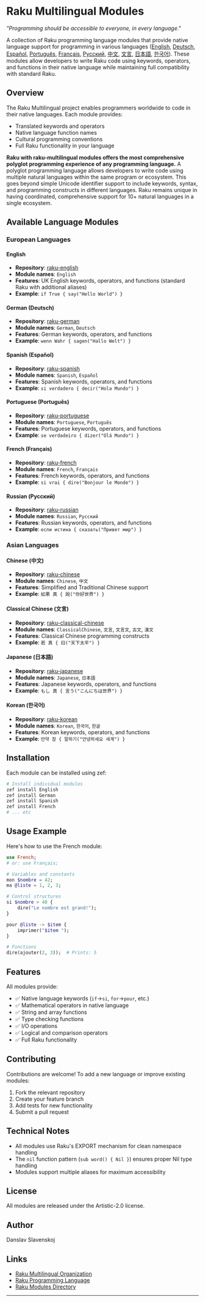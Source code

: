 # Raku Multilingual Modules

*"Programming should be accessible to everyone, in every language."*

A collection of Raku programming language modules that provide native language support for programming in various languages ([English](https://github.com/raku-multilingual/raku-english),
[Deutsch](https://github.com/raku-multilingual/raku-german),
[Español](https://github.com/raku-multilingual/raku-spanish),
[Português](https://github.com/raku-multilingual/raku-portuguese),
[Français](https://github.com/raku-multilingual/raku-french),
[Русский](https://github.com/raku-multilingual/raku-russian),
[中文](https://github.com/raku-multilingual/raku-chinese),
[文言](https://github.com/raku-multilingual/raku-classical-chinese),
[日本語](https://github.com/raku-multilingual/raku-japanese),
[한국어](https://github.com/raku-multilingual/raku-korean)). These modules allow developers to write Raku code using keywords, operators, and functions in their native language while maintaining full compatibility with standard Raku.

## Overview

The Raku Multilingual project enables programmers worldwide to code in their native languages. Each module provides:

- Translated keywords and operators
- Native language function names
- Cultural programming conventions
- Full Raku functionality in your language

**Raku with raku-multilingual modules offers the most comprehensive polyglot programming experience of any programming language.** A polyglot programming language allows developers to write code using multiple natural languages within the same program or ecosystem. This goes beyond simple Unicode identifier support to include keywords, syntax, and programming constructs in different languages. Raku remains unique in having coordinated, comprehensive support for 10+ natural languages in a single ecosystem.

## Available Language Modules

### European Languages

#### English

- **Repository**: [raku-english](https://github.com/raku-multilingual/raku-english)
- **Module names**: `English`
- **Features**: UK English keywords, operators, and functions (standard Raku with additional aliases)
- **Example**: `if True { say("Hello World") }`

#### German (Deutsch)

- **Repository**: [raku-german](https://github.com/raku-multilingual/raku-german)
- **Module names**: `German`, `Deutsch`
- **Features**: German keywords, operators, and functions
- **Example**: `wenn Wahr { sagen("Hallo Welt") }`

#### Spanish (Español)

- **Repository**: [raku-spanish](https://github.com/raku-multilingual/raku-spanish)
- **Module names**: `Spanish`, `Español`
- **Features**: Spanish keywords, operators, and functions
- **Example**: `si verdadero { decir("Hola Mundo") }`

#### Portuguese (Português)

- **Repository**: [raku-portuguese](https://github.com/raku-multilingual/raku-portuguese)
- **Module names**: `Portuguese`, `Português`
- **Features**: Portuguese keywords, operators, and functions
- **Example**: `se verdadeiro { dizer("Olá Mundo") }`

#### French (Français)

- **Repository**: [raku-french](https://github.com/raku-multilingual/raku-french)
- **Module names**: `French`, `Français`
- **Features**: French keywords, operators, and functions
- **Example**: `si vrai { dire("Bonjour le Monde") }`

#### Russian (Русский)

- **Repository**: [raku-russian](https://github.com/raku-multilingual/raku-russian)
- **Module names**: `Russian`, `Русский`
- **Features**: Russian keywords, operators, and functions
- **Example**: `если истина { сказать("Привет мир") }`

### Asian Languages

#### Chinese (中文)

- **Repository**: [raku-chinese](https://github.com/raku-multilingual/raku-chinese)
- **Module names**: `Chinese`, `中文`
- **Features**: Simplified and Traditional Chinese support
- **Example**: `如果 真 { 說("你好世界") }`

#### Classical Chinese (文言)

- **Repository**: [raku-classical-chinese](https://github.com/raku-multilingual/raku-classical-chinese)
- **Module names**: `ClassicalChinese`, `文言`, `文言文`, `古文`, `漢文`
- **Features**: Classical Chinese programming constructs
- **Example**: `若 真 { 曰("天下太平") }`

#### Japanese (日本語)

- **Repository**: [raku-japanese](https://github.com/raku-multilingual/raku-japanese)
- **Module names**: `Japanese`, `日本語`
- **Features**: Japanese keywords, operators, and functions
- **Example**: `もし 真 { 言う("こんにちは世界") }`

#### Korean (한국어)

- **Repository**: [raku-korean](https://github.com/raku-multilingual/raku-korean)
- **Module names**: `Korean`, `한국어`, `한글`
- **Features**: Korean keywords, operators, and functions
- **Example**: `만약 참 { 말하기("안녕하세요 세계") }`

## Installation

Each module can be installed using zef:

```bash
# Install individual modules
zef install English
zef install German
zef install Spanish
zef install French
# ... etc
```

## Usage Example

Here's how to use the French module:

```raku
use French;
# or: use Français;

# Variables and constants
mon $nombre = 42;
ma @liste = 1, 2, 3;

# Control structures
si $nombre > 40 {
    dire("Le nombre est grand!");
}

pour @liste -> $item {
    imprimer("$item ");
}

# Functions
dire(ajouter(2, 3));  # Prints: 5
```

## Features

All modules provide:

- ✅ Native language keywords (`if`→`si`, `for`→`pour`, etc.)
- ✅ Mathematical operators in native language
- ✅ String and array functions
- ✅ Type checking functions
- ✅ I/O operations
- ✅ Logical and comparison operators
- ✅ Full Raku functionality

## Contributing

Contributions are welcome! To add a new language or improve existing modules:

1. Fork the relevant repository
2. Create your feature branch
3. Add tests for new functionality
4. Submit a pull request

## Technical Notes

- All modules use Raku's EXPORT mechanism for clean namespace handling
- The `nil` function pattern (`sub word() { Nil }`) ensures proper Nil type handling
- Modules support multiple aliases for maximum accessibility

## License

All modules are released under the Artistic-2.0 license.

## Author

Danslav Slavenskoj

## Links

- [Raku Multilingual Organization](https://github.com/raku-multilingual)
- [Raku Programming Language](https://raku.org)
- [Raku Modules Directory](https://modules.raku.org)

---
